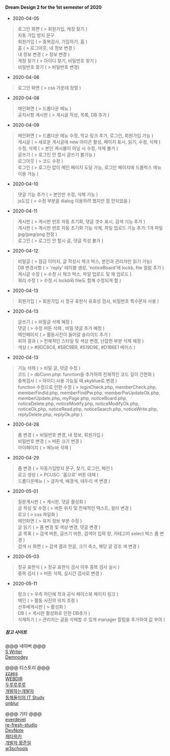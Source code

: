 #### Dream Design 2 for the 1st semester of 2020 

- 2020-04-05

>로그인 화면 ( > 회원가입, 계정 찾기 )    
>자동 가입 방지 문구    
>회원가입 ( > 중복검사, 가입하기, 홈 )    
>홈 ( > 로그아웃, 내 정보 변경 )    
>내 정보 변경 ( > 정보 변경 )    
>계정 찾기 ( > 아이디 찾기, 비밀번호 찾기 )    
>비밀번호 찾기 ( > 비밀번호 변경) 

- 2020-04-06

>로그인 화면 ( > css 가운데 정렬 )    

- 2020-04-08

>메인화면 ( > 드롭다운 메뉴 )    
>공지사항 게시판 ( > 게시글 작성, 목록, DB 추가 )    

- 2020-04-09

>메인화면 ( > 드롭다운 메뉴 수정, 학교 링크 추가, 로그인, 회원가입 가능 )    
>게시글 ( > 새로운 게시글에 new 아이콘 활성, 페이지 표시, 읽기, 수정, 삭제 )    
>수정, 삭제 ( > 본인 게시물이 아닐 시 수정, 삭제 불가 )    
>글쓰기 ( > 로그인 안 할시 글쓰기 불가능 )    
>로그아웃 ( > 코드 수정 )    
>로그인 ( > 로그인 없이 메인 페이지 도달 가능, 로그인 페이지에 드롭박스 메뉴 이용 가능 )    

- 2020-04-10

>댓글 기능 추가 ( > 본인만 수정, 삭제 가능 )    
>js도입 ( > 수정 부분을 dialog 이용하려 했지만 잘 안되었음 )    

- 2020-04-11

>게시판 ( > 게시판 번호 자동 초기화, 댓글 갯수 표시, 검색 기능 추가 )    
>게시판 ( > 게시판 번호 자동 초기화 기능 삭제, 파일 업로드 기능 추가: 1개 파일 jpg/jpeg/png 한정 )    
>로그인 ( > 로그인 안 할시 글, 댓글 작성 불가 )    

- 2020-04-12

>비밀글 ( > 잠금 이미지, 글 작성시 체크 박스, 본인과 관리자만 읽기 가능)    
>DB 변경사항 ( > 'reply' 테이블 생성, 'noticeBoard'에 lockb, file 컬럼 추가 )    
>게시글 수정 ( > 수정 시 체크 박스, 파일 업로드 및 재 업로드 )    
>쿼리 수정 ( > 수정 시 lockb와 file도 함께 수정되게 함 )    

- 2020-04-13

>회원가입 ( > 회원가입 시 정규 표현식 유효성 검사, 비밀번호 특수문자 사용 )    

- 2020-04-13

>글쓰기 ( > 비밀글 삭제 예정 )    
>댓글 ( > 수정 버튼 삭제 , 비밀 댓글 추가 예정 )    
>메인페이지 ( > 활동사진이 들어갈 슬라이드 추가 )    
>회의 결과 ( > 전체적인 스타일 및 색상 변경, 난잡한 부분 삭제 예정 )    
>색상 ( > #9DC8C8, #58C9B9, #519D9E, #D1B6E1 베이스 )    

- 2020-04-13

>기능 삭제 ( > 비밀 글, 댓글 수정 )    
>코드 ( > dbConn.php: function을 추가하여 전체적인 코드 길이 간편화 )    
>중복검사 ( > 아이디 사용 가능일 때 skyblue로 변경 )    
>function 수정으로 인한 수정 ( > loginCheck.php, memberCheck.php, memberFindId.php, memberFindPw.php, memberPwUpdateOk.php, memberUpdate.php, myPage.php, noticeBoard.php, noticeDelete.php, noticeModify.php, noticeModifyOk.php, noticeOk.php, noticeRead.php, noticeSearch.php, noticeWrite.php, replyDelete.php, replyOk.php )    

- 2020-04-28

>폼 변경 ( > 비밀번호 변경, 내 정보, 회원가입 )    
>비밀번호 변경 ( > 버튼 크기 변경 )    
>마이페이지 ( > 메뉴바 삭제 )    

- 2020-04-29

>폼 변경 ( > 자동가입방지 문구, 찾기, 로그인, 메인 )    
>로고 생성 ( > PCUSC: '홈으로' 버튼 대체 )    
>드롭다운메뉴 ( > 글자색, 배경색, 테두리 색 변경 )    

- 2020-05-01

>질문게시판 ( > 게시판, 댓글 활성화 )    
>글 작성 및 수정 ( > 버튼 위치 및 전체적인 텍스트, 컬러 변경 )    
>로고 ( > css 파일화 )    
>메인화면 ( > 유저 정보 부분 수정 )    
>글 읽기 ( > 폼 변경 및 색상 변경, 댓글 변경 )    
>글 목록 ( > 검색 버튼, 글쓰기 버튼, 검색어 입력 창, 카테고리 select 박스 폼 변경 )    
>검색 시 화면 ( > 검색 결과 한글, 크기 축소, 해당 글 강조 색 변경 )    

- 2020-05-03

>정규 표현식 ( > 정규 표현식 검사 이후 중복 검사 실시 )    
>중복 검사 ( > 버튼 삭제, 실시간 검사로 변경 )    

- 2020-05-11

>링크 ( > 우측 하단에 학과 공식 페이스북 페이지 링크 )    
>메인 ( > 활동 사진의 위치 조정 )    
>선후배게시판 ( > 활성화 )    
>DB ( > 게시판 활성화로 인한 DB추가 )    
>삭제하기 ( > 관리자는 글을 삭제할 수 있게 manager 칼럼을 추가하여 값 부여 )    

    
    
##### 참고 사이트    
@@@ 네이버 @@@    
[S Writer](https://m.blog.naver.com/PostList.nhn?blogId=bgpoilkj&categoryNo=20&listStyle=style1)    
[Demnodey](https://m.blog.naver.com/psj9102/221223524085)    
    
@@@ 티스토리 @@@    
[zzaps](https://zzaps.tistory.com/30)    
[WEBDIR](https://webdir.tistory.com/31)    
[두루루루루](https://estar.tistory.com/76)    
[개발하는개발자](https://olsh1108o.tistory.com/entry/JS-%ED%9A%8C%EC%9B%90%EA%B0%80%EC%9E%85-%EC%9C%A0%ED%9A%A8%EC%84%B1-%EA%B2%80%EC%82%AC)    
[동해둘이의 IT Study](https://doolyit.tistory.com/126)    
[onblur](https://ghstylus.tistory.com/13)    
    
@@@ 기타 @@@    
[everdevel](https://www.everdevel.com/)    
[re-fresh-studio](http://re-fresh-studio.com/2013/07/post-12-dropmenu_with_css.php)    
[DevNote](http://ttorr.blogspot.com/2013/08/php-date.html)    
[제타위키](https://zetawiki.com/wiki/PHP_%ED%8C%8C%EC%9D%BC_%EC%97%85%EB%A1%9C%EB%93%9C_%EA%B5%AC%ED%98%84)    
[개발자 황준일](http://junil-hwang.com/blog/javascript-slide-animation/)     
[w3schools](https://www.w3schools.com/jquery/event_keyup.asp)    
